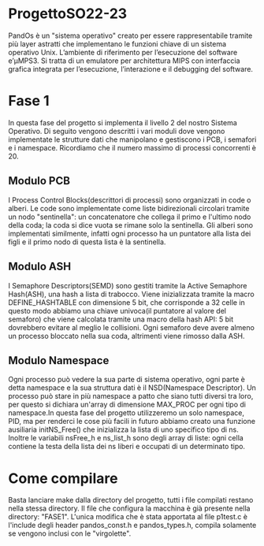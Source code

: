 # ProgettoSO22-23
PandOs è un "sistema operativo" creato per essere rappresentabile tramite più layer astratti che implementano le funzioni chiave di un sistema operativo Unix. L’ambiente di riferimento per l’esecuzione del software e’μMPS3. Si tratta di un emulatore per architettura MIPS con interfaccia grafica integrata per l’esecuzione, l’interazione e il debugging del software.

# Fase 1
In questa fase del progetto si implementa il livello 2 del nostro Sistema Operativo. Di seguito vengono descritti i vari moduli dove vengono implementate le strutture dati che manipolano e gestiscono i PCB, i semafori e i namespace. Ricordiamo che il numero massimo di processi concorrenti è 20.

## Modulo PCB
I Process Control Blocks(descrittori di processi) sono organizzati in code o alberi. Le code sono implementate come liste bidirezionali circolari tramite un nodo "sentinella": un concatenatore che collega il primo e l'ultimo nodo della coda; la coda si dice vuota se rimane solo la sentinella. Gli alberi sono implementati similmente, infatti ogni processo ha un puntatore alla lista dei figli e il primo nodo di questa lista è la sentinella.    

## Modulo ASH
I Semaphore Descriptors(SEMD) sono gestiti tramite la Active Semaphore Hash(ASH), una hash a lista di trabocco. Viene inizializzata tramite la macro DEFINE_HASHTABLE con dimensione 5 bit, che corrisponde a 32 celle in questo modo abbiamo una chiave univoca(il puntatore al valore del semaforo) che viene calcolata tramite una macro della hash API: 5 bit dovrebbero evitare al meglio le collisioni. Ogni semaforo deve avere almeno un processo bloccato nella sua coda, altrimenti viene rimosso dalla ASH.

## Modulo Namespace
Ogni processo può vedere la sua parte di sistema operativo, ogni parte è detta namespace e la sua struttura dati è il NSD(Namespace Descriptor). Un processo può stare in più namespace a patto che siano tutti diversi tra loro, per questo si dichiara un'array di dimensione MAX_PROC per ogni tipo di namespace.In questa fase del progetto utilizzeremo un solo namespace, PID, ma per renderci le cose più facili in futuro abbiamo creato una funzione ausiliaria initNS_Free() che inizializza la lista di uno specifico tipo di ns. Inoltre le variabili nsFree_h e ns_list_h sono degli array di liste: ogni cella contiene la testa della lista dei ns liberi e occupati di un determinato tipo.  

# Come compilare
Basta lanciare make dalla directory del progetto, tutti i file compilati restano nella stessa directory.
Il file che configura la macchina è già presente nella directory: "FASE1". L'unica modifica che è stata apportata al file p1test.c è l'include degli header pandos_const.h e pandos_types.h, compila solamente se vengono inclusi con le "virgolette".
